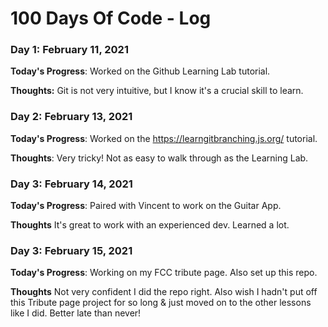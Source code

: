 # 100 Days Of Code - Log

### Day 1: February 11, 2021

**Today's Progress**: Worked on the Github Learning Lab tutorial.

**Thoughts:** Git is not very intuitive, but I know it's a crucial skill to learn.


### Day 2: February 13, 2021

**Today's Progress**: Worked on the https://learngitbranching.js.org/ tutorial.

**Thoughts**: Very tricky! Not as easy to walk through as the Learning Lab. 


### Day 3: February 14, 2021

**Today's Progress**: Paired with Vincent to work on the Guitar App.

**Thoughts** It's great to work with an experienced dev. Learned a lot. 


### Day 3: February 15, 2021

**Today's Progress**: Working on my FCC tribute page. Also set up this repo.

**Thoughts** Not very confident I did the repo right. Also wish I hadn't put off this Tribute page project for so long & just moved on to the other lessons like I did. Better late than never!

